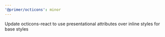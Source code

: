 ```yaml
---
'@primer/octicons': minor
---
```


Update octicons-react to use presentational attributes over inline styles for base styles

